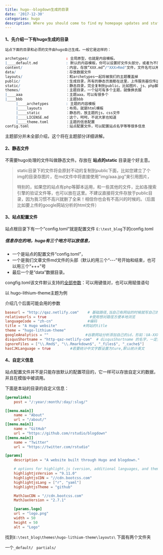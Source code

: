 ```yaml
---
title: hugo--blogdown生成的目录
date: '2017-12-30'
categories: hugo
description: Where you should come to find my homepage updates and stuff圣诞节三个五万个
---
```





#### 1、先介绍一下有hugo生成的目录

```R
站点下面的目录和必须的文件由hugo自己生成。一般它是这样的：

archetypes/                 : 全局原型，也就是内容模板。
|____default.md             : 默认的内容模板，你可以设置好文件头部分，或者为不同的类型设置模板
content/                    ：内容，存放“XXX.md”/"XXX>Rmd"文件，文件名可以用中文
data/                       ：存放数据文件
layouts/                    ：和archetypes一起将被我们的主题覆盖掉
public/                     ：生成目录，所有的静态页面都在这里，上传服务器仅传这个就行。
static/                     ：静态目录，完全复制到public。比如图片、js、php脚本
themes/                     ：主题目录，一个站可有多个主题，就像换衣服
|____aaa                    ：主题aaa，可以有很多个
|____bbb                    ：主题bbb
     |____archetypes        : 主题的内容模板
     |____layouts           ：布局，就是html模板
     |____static            ：静态的，放主题的js，css文件
     |____LICENSE.md        ：这个，呵呵，不说大家也知道
     |____theme.toml        ：主题的信息配置
config.toml                 ：站点配置文件，可以配置站点名字等等很多信息
```

主题部分并未全部介绍，这个将在主题部分详细讲解。

#### 2、静态文件

不需要hugo处理的文件叫做静态文件。存放在 **站点的static** 目录是个好主意。

> static目录下的文件将会原封不动的复制到public下面，比如您建立了个img的目录存图片，在md文件中将直接使用”img/aaa.jpg”来引用图片，
>
> 特别的，如果您的站点有php等脚本运用，和一些其他的文件，比如各搜索引擎的验证文件等，也可以放在这里。不建议直接将文件存放于public目录，因为我习惯不高兴就删了全来！相信你也会有不高兴的时候的。（后面比如要上传的google网站分析的html文件）

#### 3、站点配置文件

站点根目录下有一个”config.toml“就是配置文件  `E:\test_blog`下的config.toml 

##### 信息存在的地，hugo有三个地方可以放信息，

+ 一个是站点的配置文件“config.toml”，
+ 一个是我们文章文件md文件的头部（默认的用三个“---”号开始和结束，也可以用三个“+++”号
+ 最后一个是“data”数据目录。

congfig.toml该文件默认支持的[全部参数](http://www.zimustudio.com/hugo/hugopeizhi.html)：可以用键值对，也可以用赋值语句

以 hugo-lithium-theme主题为例

介绍几个后面可能会用的参数

```toml
baseurl = "http://qaz.netlify.com"    # 基础路径,当自己有网站的时候就写自己的
relativeurls = true                    #使用想对路径方便本地浏览
languageCode = "zh-cn"                #编码
title = "A Hugo website"			#网站的title
theme = "hugo-lithium-theme"
googleAnalytics = ""                 #谷歌网站分析添加自己的id，形如：UA-XXXXXX-X
disqusShortname = "http-qaz-netlify-com"  # disqusShortname 的名字，一定要找准
ignoreFiles = ["\\.Rmd$", "\\.Rmarkdown$", "_files$", "_cache$"] 
hasCJKLanguage = true         #若要统计中文字数设置为ture,默认统计英文
```

#### 4、自定义信息

站点配置文件并不是只能存放默认的配置项目的，它一样可以存放自定义的数据，并且在模版中被调用。

下面是本站的目录的自定义信息：

```toml
[permalinks]
    post = "/:year/:month/:day/:slug/"

[[menu.main]]
    name = "About"
    url = "/about/"
[[menu.main]]
    name = "GitHub"
    url = "https://github.com/rstudio/blogdown"
[[menu.main]]
    name = "Twitter"
    url = "https://twitter.com/rstudio"

[params]
    description = "A website built through Hugo and blogdown."

    # options for highlight.js (version, additional languages, and theme)
    highlightjsVersion = "9.11.0"
    highlightjsCDN = "//cdn.bootcss.com"
    highlightjsLang = ["r", "yaml"]
    highlightjsTheme = "github"

    MathJaxCDN = "//cdn.bootcss.com"
    MathJaxVersion = "2.7.1"

    [params.logo]
    url = "logo.png"
    width = 50
    height = 50
    alt = "Logo"

```







找到`E:\test_blog\themes\hugo-lithium-theme\layouts\` 下面有两个文件夹

一个`_default/` ` partials/`
